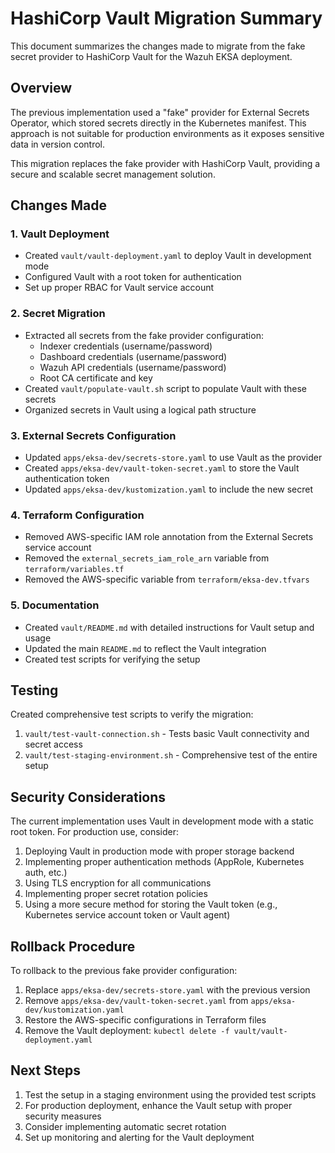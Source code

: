 # HashiCorp Vault Migration Summary

This document summarizes the changes made to migrate from the fake secret provider to HashiCorp Vault for the Wazuh EKSA deployment.

## Overview

The previous implementation used a "fake" provider for External Secrets Operator, which stored secrets directly in the Kubernetes manifest. This approach is not suitable for production environments as it exposes sensitive data in version control.

This migration replaces the fake provider with HashiCorp Vault, providing a secure and scalable secret management solution.

## Changes Made

### 1. Vault Deployment

- Created `vault/vault-deployment.yaml` to deploy Vault in development mode
- Configured Vault with a root token for authentication
- Set up proper RBAC for Vault service account

### 2. Secret Migration

- Extracted all secrets from the fake provider configuration:
  - Indexer credentials (username/password)
  - Dashboard credentials (username/password)
  - Wazuh API credentials (username/password)
  - Root CA certificate and key
- Created `vault/populate-vault.sh` script to populate Vault with these secrets
- Organized secrets in Vault using a logical path structure

### 3. External Secrets Configuration

- Updated `apps/eksa-dev/secrets-store.yaml` to use Vault as the provider
- Created `apps/eksa-dev/vault-token-secret.yaml` to store the Vault authentication token
- Updated `apps/eksa-dev/kustomization.yaml` to include the new secret

### 4. Terraform Configuration

- Removed AWS-specific IAM role annotation from the External Secrets service account
- Removed the `external_secrets_iam_role_arn` variable from `terraform/variables.tf`
- Removed the AWS-specific variable from `terraform/eksa-dev.tfvars`

### 5. Documentation

- Created `vault/README.md` with detailed instructions for Vault setup and usage
- Updated the main `README.md` to reflect the Vault integration
- Created test scripts for verifying the setup

## Testing

Created comprehensive test scripts to verify the migration:

1. `vault/test-vault-connection.sh` - Tests basic Vault connectivity and secret access
2. `vault/test-staging-environment.sh` - Comprehensive test of the entire setup

## Security Considerations

The current implementation uses Vault in development mode with a static root token. For production use, consider:

1. Deploying Vault in production mode with proper storage backend
2. Implementing proper authentication methods (AppRole, Kubernetes auth, etc.)
3. Using TLS encryption for all communications
4. Implementing proper secret rotation policies
5. Using a more secure method for storing the Vault token (e.g., Kubernetes service account token or Vault agent)

## Rollback Procedure

To rollback to the previous fake provider configuration:

1. Replace `apps/eksa-dev/secrets-store.yaml` with the previous version
2. Remove `apps/eksa-dev/vault-token-secret.yaml` from `apps/eksa-dev/kustomization.yaml`
3. Restore the AWS-specific configurations in Terraform files
4. Remove the Vault deployment: `kubectl delete -f vault/vault-deployment.yaml`

## Next Steps

1. Test the setup in a staging environment using the provided test scripts
2. For production deployment, enhance the Vault setup with proper security measures
3. Consider implementing automatic secret rotation
4. Set up monitoring and alerting for the Vault deployment